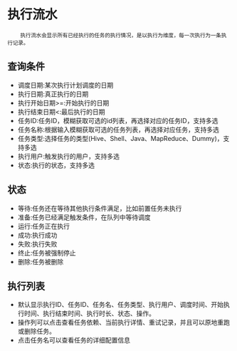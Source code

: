 执行流水
======

        执行流水会显示所有已经执行的任务的执行情况，是以执行为维度，每一次执行为一条执行记录。


## 查询条件
* 调度日期:某次执行计划调度的日期
* 执行日期:真正执行的日期
* 执行开始日期>=:开始执行的日期
* 执行结束日期<:最后执行的日期
* 任务ID:任务ID，模糊获取可选的id列表，再选择对应的任务ID，支持多选
* 任务名称:根据输入模糊获取可选的任务列表，再选择对应任务，支持多选
* 任务类型:选择任务的类型(Hive、Shell、Java、MapReduce、Dummy)，支持多选
* 执行用户:触发执行的用户，支持多选
* 状态:执行的状态，支持多选

## 状态
* 等待:任务还在等待其他执行条件满足，比如前置任务未执行
* 准备:任务已经满足触发条件，在队列中等待调度
* 运行:任务正在执行
* 成功:执行成功
* 失败:执行失败
* 终止:任务被强制停止
* 删除:任务被删除

## 执行列表
* 默认显示执行ID、任务ID、任务名、任务类型、执行用户、调度时间、开始执行时间、执行结束时间、执行时长、状态、操作。
* 操作列可以点击查看任务依赖、当前执行详情、重试记录，并且可以原地重跑或删除任务。
* 点击任务名可以查看任务的详细配置信息
